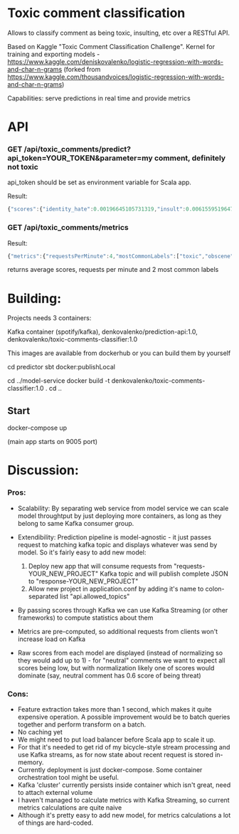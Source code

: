 # Toxic comment classification

Allows to classify comment as being toxic, insulting, etc over a RESTful API.


Based on Kaggle "Toxic Comment Classification Challenge". Kernel for training and exporting models - https://www.kaggle.com/deniskovalenko/logistic-regression-with-words-and-char-n-grams (forked from https://www.kaggle.com/thousandvoices/logistic-regression-with-words-and-char-n-grams)

Capabilities: serve predictions in real time and provide metrics

# API
### GET /api/toxic_comments/predict?api_token=YOUR_TOKEN&parameter=my comment, definitely not toxic
api_token should be set as environment variable for Scala app. 


Result: 
```javascript
{"scores":{"identity_hate":0.00196645105731319,"insult":0.006155951964776735,"obscene":0.00613491609641551,"severe_toxic":0.0026068558324382532,"threat":0.0006324124967297172,"toxic":0.017618535761723918},"success":true}
```

### GET /api/toxic_comments/metrics
Result:
```javascript
{"metrics":{"requestsPerMinute":4,"mostCommonLabels":["toxic","obscene"],"toxicMean":0.276513919586555,"severe_toxicMean":0.24385146656244983,"obsceneMean":0.25744020103790544,"threatMean":0.004259511579034224,"insultMean":0.25579802629887466,"identity_hateMean":0.017571348458626793}}
```
returns average scores, requests per minute and 2 most common labels

# Building:
Projects needs 3 containers: 

Kafka container (spotify/kafka), 
denkovalenko/prediction-api:1.0,
denkovalenko/toxic-comments-classifier:1.0

This images are available from dockerhub or you can build them by yourself

cd predictor
sbt docker:publishLocal

cd ../model-service
docker build -t denkovalenko/toxic-comments-classifier:1.0 .
cd ..

## Start
docker-compose up

(main app starts on 9005 port)

# Discussion:

### Pros:
* Scalability: By separating web service from model service we can scale model throughtput by just deploying more containers, as long as they belong to same Kafka consumer group.
* Extendibility: Prediction pipeline is model-agnostic - it just passes request to matching kafka topic and displays whatever was send by model.
So it's fairly easy to add new model:

    1) Deploy new app that will consume requests from "requests-YOUR_NEW_PROJECT" Kafka topic and will publish complete JSON to "response-YOUR_NEW_PROJECT"
    2) Allow new project in application.conf by adding it's name to colon-separated list "api.allowed_topics"
* By passing scores through Kafka we can use Kafka Streaming (or other frameworks) to compute statistics about them
* Metrics are pre-computed, so additional requests from clients won't increase load on Kafka
* Raw scores from each model are displayed (instead of normalizing so they would add up to 1) - for "neutral" comments we want to expect all scores being low, but with normalization likely one of scores would dominate (say, neutral comment has 0.6 score of being threat)


### Cons:
* Feature extraction takes more than 1 second, which makes it quite expensive operation. A possible improvement would be to batch queries together and perform transform on a batch.
* No caching yet
* We might need to put load balancer before Scala app to scale it up. 
* For that it's needed to get rid of my bicycle-style stream processing and use Kafka streams, as for now state about recent request is stored in-memory.
* Currently deployment is just docker-compose. Some container orchestration tool might be useful.
* Kafka 'cluster' currently persists inside container which isn't great, need to attach external volume
* I haven't managed to calculate metrics with Kafka Streaming, so current metrics calculations are quite naive
* Although it's pretty easy to add new model, for metrics calculations a lot of things are hard-coded.   








